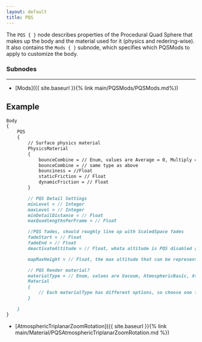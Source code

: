 ```yaml
---
layout: default
title: PQS
---
```

The `PQS { }` node describes properties of the Procedural Quad Sphere that makes up the body and the material used for it (physics and redering-wise). It also contains the `Mods { }` subnode, which specifies which PQSMods to apply to customize the body.

### Subnodes
***
* [Mods]({{ site.baseurl }}{% link main/PQSMods/PQSMods.md%})

## Example
```md
Body
{
    PQS
    {
        // Surface physics material
        PhysicsMaterial
        {
            bounceCombine = // Enum, values are Average = 0, Multiply = 1, Minimum = 2, Maximum = 4
            bounceCombine = // same type as above
            bounciness = //Float
            staticFriction = // Float
            dynamicFriction = // Float
        }

        // PQS Detail Settings
        minLevel = // Integer
        maxLevel = // Integer
        minDetailDistance = // Float
        maxQuadlengthsPerFrame = // Float

        //PQS fades, should roughly line up with ScaledSpace fades
        fadeStart = // Float
        fadeEnd = // Float
        deactivateAltitude = // Float, whata altitude is PQS disabled at

        mapMaxHeight = // Float, the max altitude that can be represented by the height map?

        // PQS Render material?
        materialType = // Enum, values are Vacuum, AtmosphericBasic, AtmosphericMain, AtmosphericOptimized, AtmosphericExtra, AtmosphericOptimizedFastBlend, AtmosphericTriplanarZoomRotation 
        Material
        {
            // Each materialType has different options, so choose one from the list at the bottom of the page to see the associated Material block.
        }

    }
}
```


* [AtmosphericTriplanarZoomRotation]({{ site.baseurl }}{% link main/Material/PQSAtmosphericTriplanarZoomRotation.md %})


